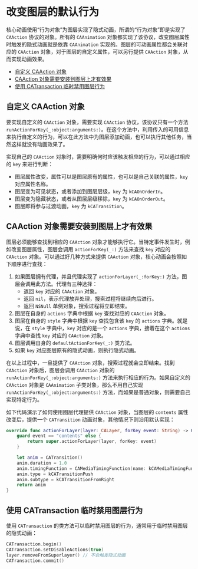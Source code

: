 # 改变图层的默认行为

核心动画使用“行为对象”为图层实现了隐式动画，所谓的“行为对象”即是实现了 `CAAction` 协议的对象。所有的 `CAAnimation` 对象都实现了该协议，改变图层属性时触发的隐式动画就是依靠 `CAAnimation` 实现的。图层的可动画属性都会关联对应的 `CAAction` 对象，对于图层的自定义属性，可以另行提供 `CAAction` 对象，从而实现动画效果。

- [自定义 CAAction 对象](#Custom-Action-Objects-Adopt-the-CAAction-Protocol)
- [CAAction 对象需要安装到图层上才有效果](#Action-Objects-Must-Be-Installed-On-a-Layer-to-Have-an-Effect)
- [使用 CATransaction 临时禁用图层行为](#Disable-Actions-Temporarily-Using-the-CATransaction-Class)

<a name="Custom-Action-Objects-Adopt-the-CAAction-Protocol"></a>
## 自定义 CAAction 对象

要实现自定义的 `CAAction` 对象，需要实现 `CAAction` 协议，该协议只有一个方法 `runActionForKey(_:object:arguments:)`。在这个方法中，利用传入的可用信息来执行自定义的行为，可以在此方法中为图层添加动画，也可以执行其他任务，当然这样就没有动画效果了。

实现自己的 `CAAction` 对象时，需要明确何时应该触发相应的行为，可以通过相应的 `key` 来进行判断：

- 图层属性改变，属性可以是图层原有的属性，也可以是自己关联的属性，`key` 对应属性名称。
- 图层变为可见状态，或者添加到图层层级，`key` 为 `kCAOnOrderIn`。
- 图层变为隐藏状态，或者从图层层级移除，`key` 为 `kCAOnOrderOut`。
- 图层即将参与过渡动画，`key` 为 `kCATransition`。

<a name="Action-Objects-Must-Be-Installed-On-a-Layer-to-Have-an-Effect"></a>
## CAAction 对象需要安装到图层上才有效果

图层必须能够查找到相应的 `CAAction` 对象才能够执行它。当特定事件发生时，例如改变图层属性，图层会调用 `actionForKey(_:)` 方法来查找 `key` 对应的 `CAAction` 对象。可以通过好几种方式来提供 `CAAction` 对象，核心动画会按照如下顺序进行查找：

1. 如果图层拥有代理，并且代理实现了 `actionForLayer(_:forKey:)` 方法，图层会调用此方法。代理有三种选择：
    - 返回 `key` 对应的 `CAAction` 对象。
    - 返回 `nil`，表示代理放弃处理，搜索过程将继续向后进行。
    - 返回 `NSNull` 单例对象，搜索过程将立即结束。
2. 图层在自身的 `actions` 字典中根据 `key` 查找对应的 `CAAction` 对象。
3. 图层在自身的 `style` 字典中根据 `key` 查找包含该 `key` 的 `actions` 字典。就是说，在 `style` 字典中，`key` 对应的是一个 `actions` 字典，接着在这个 `actions` 字典中查找 `key` 对应的 `CAAction` 对象。
4. 图层调用自身的 `defaultActionForKey(_:)` 类方法。
5. 如果 `key` 对应图层原有的隐式动画，则执行隐式动画。

在以上过程中，一旦提供了 `CAAction` 对象，搜索过程就会立即结束。找到 `CAAction` 对象后，图层会调用 `CAAction` 对象的 `runActionForKey(_:object:arguments:)` 方法来执行相应的行为。如果自定义的 `CAAction` 对象是 `CAAnimation` 子类对象，那么不用自己实现 `runActionForKey(_:object:arguments:)` 方法，而如果是普通对象，则需要自己实现特定行为。

如下代码演示了如何使用图层代理提供 `CAAction` 对象，当图层的 `contents` 属性改变后，提供一个 `CATransition` 动画对象，其他情况下则沿用默认实现：

```swift
override func actionForLayer(layer: CALayer, forKey event: String) -> CAAction? {
    guard event == "contents" else {
        return super.actionForLayer(layer, forKey: event)
    }

    let anim = CATransition()
    anim.duration = 1.0
    anim.timingFunction = CAMediaTimingFunction(name: kCAMediaTimingFunctionEaseIn)
    anim.type = kCATransitionPush
    anim.subtype = kCATransitionFromRight
    return anim
}
```

<a name="Disable-Actions-Temporarily-Using-the-CATransaction-Class"></a>
## 使用 CATransaction 临时禁用图层行为

使用 `CATransaction` 的类方法可以临时禁用图层的行为，通常用于临时禁用图层的隐式动画：

```swift
CATransaction.begin()
CATransaction.setDisableActions(true)
layer.removeFromSuperlayer() // 不会触发隐式动画
CATransaction.commit()
```
